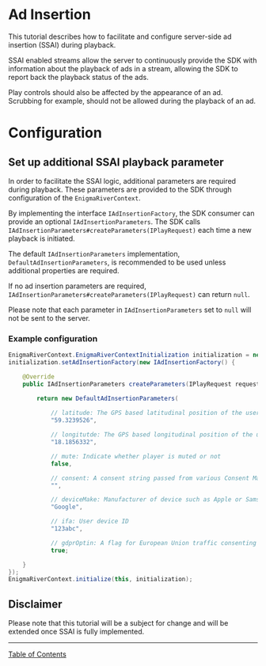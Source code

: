 # Ad Insertion
This tutorial describes how to facilitate and configure server-side ad insertion (SSAI) during playback. 

SSAI enabled streams allow the server to continuously provide the SDK with information about the playback of ads in a stream, allowing the SDK to report back the playback status of the ads.

Play controls should also be affected by the appearance of an ad. Scrubbing for example, should not be allowed during the playback of an ad.

# Configuration

## Set up additional SSAI playback parameter

In order to facilitate the SSAI logic, additional parameters are required during playback. These parameters are provided to the SDK through configuration of the `EnigmaRiverContext`.

By implementing the interface `IAdInsertionFactory`, the SDK consumer can provide an optional `IAdInsertionParameters`. The SDK calls `IAdInsertionParameters#createParameters(IPlayRequest)` each time a new playback is initiated.

The default `IAdInsertionParameters` implementation, `DefaultAdInsertionParameters`, is recommended to be used unless additional properties are required. 

If no ad insertion parameters are required, `IAdInsertionParameters#createParameters(IPlayRequest)` can return `null`.

Please note that each parameter in `IAdInsertionParameters` set to `null` will not be sent to the server.

### Example configuration

```java
EnigmaRiverContext.EnigmaRiverContextInitialization initialization = new EnigmaRiverContext.EnigmaRiverContextInitialization(exposureBaseUrl);
initialization.setAdInsertionFactory(new IAdInsertionFactory() {

    @Override
    public IAdInsertionParameters createParameters(IPlayRequest request) {

        return new DefaultAdInsertionParameters(
        
            // latitude: The GPS based latitudinal position of the user
            "59.3239526",

            // longitutde: The GPS based longitudinal position of the user
            "18.1856332", 

            // mute: Indicate whether player is muted or not
            false,

            // consent: A consent string passed from various Consent Management Platforms (CMP’s)
            "", 

            // deviceMake: Manufacturer of device such as Apple or Samsung
            "Google",

            // ifa: User device ID
            "123abc",

            // gdprOptin: A flag for European Union traffic consenting to advertising
            true;

    }
});
EnigmaRiverContext.initialize(this, initialization);
```

## Disclaimer

Please note that this tutorial will be a subject for change and will be extended once SSAI is fully implemented.

___
[Table of Contents](../index.md)<br/>
